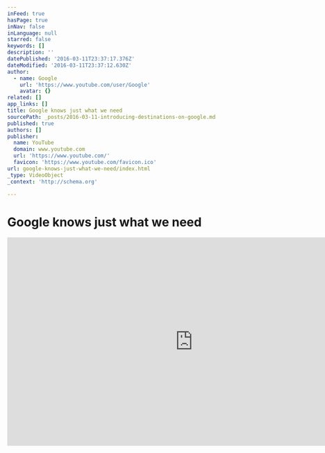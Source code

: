 ```yaml
---
inFeed: true
hasPage: true
inNav: false
inLanguage: null
starred: false
keywords: []
description: ''
datePublished: '2016-03-11T23:37:17.376Z'
dateModified: '2016-03-11T23:37:12.630Z'
author:
  - name: Google
    url: 'https://www.youtube.com/user/Google'
    avatar: {}
related: []
app_links: []
title: Google knows just what we need
sourcePath: _posts/2016-03-11-introducing-destinations-on-google.md
published: true
authors: []
publisher:
  name: YouTube
  domain: www.youtube.com
  url: 'https://www.youtube.com/'
  favicon: 'https://www.youtube.com/favicon.ico'
url: google-knows-just-what-we-need/index.html
_type: VideoObject
_context: 'http://schema.org'

---
```

# Google knows just what we need

<iframe src="https://cdn.embedly.com/widgets/media.html?src=https%3A%2F%2Fwww.youtube.com%2Fembed%2FEnlsEyN7qmw%3Ffeature%3Doembed&amp;url=https%3A%2F%2Fwww.youtube.com%2Fwatch%3Fv%3DEnlsEyN7qmw&amp;image=https%3A%2F%2Fi.ytimg.com%2Fvi%2FEnlsEyN7qmw%2Fhqdefault.jpg&amp;key=b7d04c9b404c499eba89ee7072e1c4f7&amp;type=text%2Fhtml&amp;schema=youtube" width="854" height="480" scrolling="no" frameborder="0" allowfullscreen="allowfullscreen" style=""></iframe>